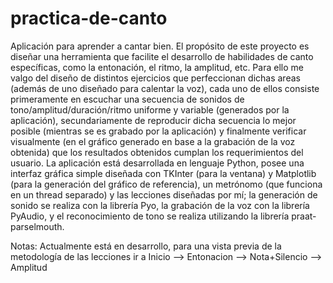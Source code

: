 # practica-de-canto
Aplicación para aprender a cantar bien.
El propósito de este proyecto es diseñar una herramienta que facilite el desarrollo de habilidades de canto específicas, como la entonación, el ritmo, la amplitud, etc. Para ello me valgo del diseño de distintos ejercicios que perfeccionan dichas areas (además de uno diseñado para calentar la voz), cada uno de ellos consiste primeramente en escuchar una secuencia de sonidos de tono/amplitud/duración/ritmo uniforme y variable (generados por la aplicación), secundariamente de reproducir dicha secuencia lo mejor posible (mientras se es grabado por la aplicación) y finalmente verificar visualmente (en el gráfico generado en base a la grabación de la voz obtenida) que los resultados obtenidos cumplan los requerimientos del usuario. La aplicación está desarrollada en lenguaje Python, posee una interfaz gráfica simple diseñada con TKInter (para la ventana) y Matplotlib (para la generación del gráfico de referencia), un metrónomo (que funciona en un thread separado) y las lecciones diseñadas por mí; la generación de sonido se realiza con la librería Pyo, la grabación de la voz con la librería PyAudio, y el reconocimiento de tono se realiza utilizando la librería praat-parselmouth.

Notas: Actualmente está en desarrollo, para una vista previa de la metodología de las lecciones ir a Inicio --> Entonacion --> Nota+Silencio --> Amplitud
